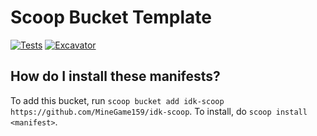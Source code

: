 # Scoop Bucket Template

[![Tests](https://github.com/MineGame159/idk-scoop/actions/workflows/ci.yml/badge.svg)](https://github.com/MineGame159/idk-scoop/actions/workflows/ci.yml) [![Excavator](https://github.com/MineGame159/idk-scoop/actions/workflows/excavator.yml/badge.svg)](https://github.com/MineGame159/idk-scoop/actions/workflows/excavator.yml)

How do I install these manifests?
---------------------------------

To add this bucket, run `scoop bucket add idk-scoop https://github.com/MineGame159/idk-scoop`. To install, do `scoop install <manifest>`.
